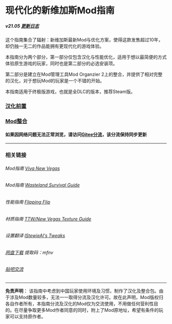 # 现代化的新维加斯Mod指南

##### v21.05 [更新日志](md/changelog.md "更新日志")

这个指南集合了辐射：新维加斯最新Mod与优化方案，使得这款发售超过10年，却仍独一无二的作品能拥有更现代化的游戏体验。

本指南分为两个部分，第一部分仅包含汉化与性能优化，适用于想以最简便的方式体验原生游戏的玩家，同时也是第二部分的必选安装项。

第二部分是建立在Mod管理工具Mod Organzier 2上的整合，并提供了相对完整的汉化，对于想玩Mod的玩家是一个不错的开始。

本指南适用于终极版游戏，也就是全DLC的版本，推荐Steam版。

### [汉化前置](md/utilities.md "汉化前置")

### [Mod整合](md/base_game.md "Mod整合")

#### 如果因网络问题无法正常浏览，请访问[Gitee分流](https://gitee.com/feelbetterhua/nvguideline_cn/ "gitee mirror")，该分流保持同步更新

------

### 相关链接

###### Mod指南 [Viva New Vegas](https://vivanewvegas.github.io/ "Viva New Vegas")

###### Mod指南 [Wasteland Survival Guide](https://wastelandsurvivalguide.com/index.html "Wasteland Survival Guide")

###### 性能指南 [Flipping Flip](https://wallsogb.github.io/FalloutNV-Performance-Guide/ "Flipping Flip")

###### 材质指南 [TTW/New Vegas Texture Guide](https://salamand3r.fail/texture-guide "TTW/New Vegas Texture Guide")

###### 设置翻译 [lStewieAl‘s Tweaks](md/nvse_stewie_tweaks.ini "设置翻译")

###### [网盘下载](https://pan.baidu.com/s/1i64f52Zz490LBYWzsI8KdA "资源地址") 提取码：mfnv

###### [贴吧交流](https://tieba.baidu.com/p/6204813459 "帖子地址")

------

**免责声明**： 该指南中考虑到中国玩家使用环境及习惯，制作了汉化及整合包。由于涉及Mod数量较多，无法一一取得分流及汉化许可。故在此声明，Mod版权归各自作者所有，本指南分流及汉化的Mod仅为交流使用，不用做任何营利性目的。在尽量争取更多Mod作者同意的同时，附上了Mod原地址，希望有条件的玩家可以支持原作者。